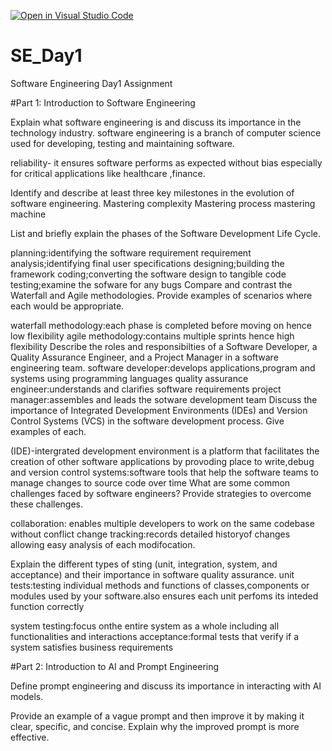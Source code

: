 [![Open in Visual Studio Code](https://classroom.github.com/assets/open-in-vscode-2e0aaae1b6195c2367325f4f02e2d04e9abb55f0b24a779b69b11b9e10269abc.svg)](https://classroom.github.com/online_ide?assignment_repo_id=18539526&assignment_repo_type=AssignmentRepo)
# SE_Day1
Software Engineering Day1 Assignment

#Part 1: Introduction to Software Engineering

Explain what software engineering is and discuss its importance in the technology industry.
software engineering is a branch of computer science used for developing, testing and maintaining software.

reliability- it ensures software performs as expected without bias especially for critical applications like healthcare ,finance.

Identify and describe at least three key milestones in the evolution of software engineering.
Mastering complexity
Mastering process
mastering machine

List and briefly explain the phases of the Software Development Life Cycle.

planning:identifying the software requirement
requirement analysis;identifying final user specifications
designing;building the framework
coding;converting the software design to tangible code
testing;examine the sofware for any bugs
Compare and contrast the Waterfall and Agile methodologies. Provide examples of scenarios where each would be appropriate.

waterfall methodology:each phase is completed before moving on hence low flexibility
agile methodology:contains multiple sprints hence high flexibility
Describe the roles and responsibilties of a Software Developer, a Quality Assurance Engineer, and a Project Manager in a software engineering team.
software developer:develops applications,program and systems using programming languages
quality assurance engineer:understands and clarifies software requirements
project manager:assembles and leads the sotware development team
Discuss the importance of Integrated Development Environments (IDEs) and Version Control Systems (VCS) in the software development process. Give examples of each.

(IDE)-intergrated development environment is a platform that facilitates the creation of other software applications by provoding place to write,debug and
version control systems:software tools that help the software teams to manage changes to source code over time
What are some common challenges faced by software engineers? Provide strategies to overcome these challenges.

collaboration: enables multiple developers to work on the same codebase without conflict
change tracking:records detailed historyof changes allowing easy analysis of each modifocation.

Explain the different types of sting (unit, integration, system, and acceptance) and their importance in software quality assurance.
unit tests:testing individual methods and functions of classes,components or modules used by your software.also ensures each unit perfoms its inteded function correctly

system testing:focus onthe entire system as a whole including all functionalities and interactions
acceptance:formal tests that verify if a system satisfies business requirements

#Part 2: Introduction to AI and Prompt Engineering


Define prompt engineering and discuss its importance in interacting with AI models.


Provide an example of a vague prompt and then improve it by making it clear, specific, and concise. Explain why the improved prompt is more effective.
